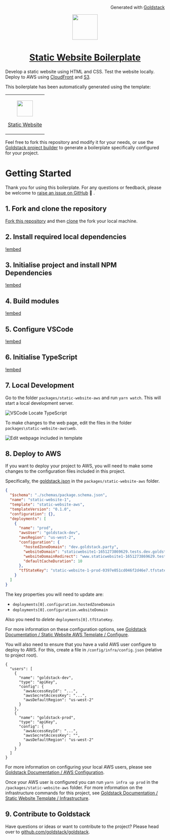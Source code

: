 <p align="right"><img src="https://cdn.goldstack.party/img/202203/goldstack_icon.png" height="12"> Generated with <a href="https://goldstack.party">Goldstack</a></p>

<p align="center">
  <a href="https://goldstack.party/templates/static-website">
    <img src="https://cdn.goldstack.party/img/202204/cloudfront.svg" height="80">
    <h1 align="center">Static Website Boilerplate</h1>
  </a>
</p>

Develop a static website using HTML and CSS. Test the website locally. Deploy to AWS using [CloudFront](https://aws.amazon.com/s3/) and [S3](https://aws.amazon.com/cloudfront/).

This boilerplate has been automatically generated using the template:

<table>
  <tbody>
    <tr>
      <td>
        <p align="center"><a href="https://goldstack.party/templates/static-website"><img width="50" src="https://cdn.goldstack.party/img/202204/cloudfront.svg"></a></p>
        <p><a href="https://goldstack.party/templates/static-website">Static Website</a></p>
      </td>
    </tr>
  </tbody>
</table>

Feel free to fork this repository and modify it for your needs, or use the [Goldstack project builder](https://goldstack.party/build) to generate a boilerplate specifically configured for your project.

# Getting Started

Thank you for using this boilerplate. For any questions or feedback, please be welcome to [raise an issue on GitHub](https://github.com/goldstack/goldstack/issues) 🤗 .

## 1. Fork and clone the repository

[Fork this repository](https://docs.github.com/en/get-started/quickstart/fork-a-repo) and then [clone](https://docs.github.com/en/repositories/creating-and-managing-repositories/cloning-a-repository) the fork your local machine.

## 2. Install required local dependencies

[!embed](./../../../../../../workspaces/docs/docs/shared/getting-started/dependencies.md)

## 3. Initialise project and install NPM Dependencies

[!embed](./../../../../../../workspaces/docs/docs/shared/getting-started/install.md)

## 4. Build modules

[!embed](./../../../../../../workspaces/docs/docs/shared/getting-started/build.md)

## 5. Configure VSCode

[!embed](./../../../../../../workspaces/docs/docs/shared/getting-started/vscode.md)

## 6. Initialise TypeScript

[!embed](./../../../../../../workspaces/docs/docs/shared/getting-started/typescript.md)

## 7. Local Development

Go to the folder `packages/static-website-aws` and run `yarn watch`. This will start a local development server.

<img src="https://cdn.goldstack.party/img/202204/local-development.gif" alt="VSCode Locate TypeScript">

To make changes to the web page, edit the files in the folder `packages\static-website-aws\web`.

<img src="https://cdn.goldstack.party/img/202204/edit_webpage.png" alt="Edit webpage included in template">

## 8. Deploy to AWS

If you want to deploy your project to AWS, you will need to make some changes to the configuration files included in this project.

Specifically, the [goldstack.json](https://github.com/goldstack/static-website-boilerplate/blob/master/packages/static-website-1/goldstack.json) in the `packages/static-website-aws` folder.

```json
{
  "$schema": "./schemas/package.schema.json",
  "name": "static-website-1",
  "template": "static-website-aws",
  "templateVersion": "0.1.0",
  "configuration": {},
  "deployments": [
    {
      "name": "prod",
      "awsUser": "goldstack-dev",
      "awsRegion": "us-west-2",
      "configuration": {
        "hostedZoneDomain": "dev.goldstack.party",
        "websiteDomain": "staticwebsite1-1651273869629.tests.dev.goldstack.party",
        "websiteDomainRedirect": "www.staticwebsite1-1651273869629.tests.dev.goldstack.party",
        "defaultCacheDuration": 10
      },
      "tfStateKey": "static-website-1-prod-0397e051cd046f2d46e7.tfstate"
    }
  ]
}
```

The key properties you will need to update are:

- `deployments[0].configuration.hostedZoneDomain`
- `deployments[0].configuration.websiteDomain`

Also you need to _delete_ `deployments[0].tfStateKey`.

For more information on these configuration options, see [Goldstack Documentation / Static Website AWS Template / Configure](https://docs.goldstack.party/docs/templates/static-website-aws#configure).

You will also need to ensure that you have a valid AWS user configure to deploy to AWS. For this, create a file in `/config/infra/config.json` (relative to project root).

```
{
  "users": [
    {
      "name": "goldstack-dev",
      "type": "apiKey",
      "config": {
        "awsAccessKeyId": "...",
        "awsSecretAccessKey": "...",
        "awsDefaultRegion": "us-west-2"
      }
    },
    {
      "name": "goldstack-prod",
      "type": "apiKey",
      "config": {
        "awsAccessKeyId": "...",
        "awsSecretAccessKey": "",
        "awsDefaultRegion": "us-west-2"
      }
    }
  ]
}
```

For more information on configuring your local AWS users, please see [Goldstack Documentation / AWS Configuration](https://docs.goldstack.party/docs/goldstack/configuration#aws-configuration).

Once your AWS user is configured you can run `yarn infra up prod` in the `/packages/static-website-aws` folder. For more information on the infrastructure commands for this project, see [Goldstack Documentation / Static Website Template / Infrastructure](https://docs.goldstack.party/docs/templates/static-website-aws#infrastructure).

## 9. Contribute to Goldstack

Have questions or ideas or want to contribute to the project? Please head over to [github.com/goldstack/goldstack](https://github.com/goldstack/goldstack).

